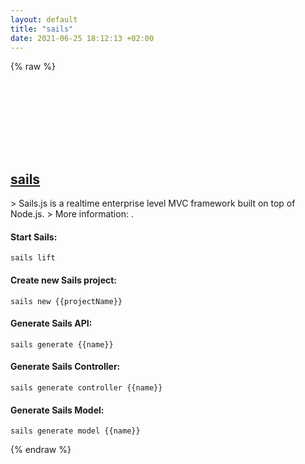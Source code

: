 ```yaml
---
layout: default
title: "sails"
date: 2021-06-25 18:12:13 +02:00
---
```

{% raw %}
<h2 id="sails">
  <a href="/en/common/sails.html">sails</a> <a href="#sails"><svg class="icon">
    <use href="/assets/images/unicode_sprite.svg#link" />
  </svg></a>
</h2>
> Sails.js is a realtime enterprise level MVC framework built on top of Node.js.
> More information: <https://sailsjs.com>.

#### Start Sails:
```shell
sails lift
```
#### Create new Sails project:
```shell
sails new {{projectName}}
```
#### Generate Sails API:
```shell
sails generate {{name}}
```
#### Generate Sails Controller:
```shell
sails generate controller {{name}}
```
#### Generate Sails Model:
```shell
sails generate model {{name}}
```
{% endraw %}